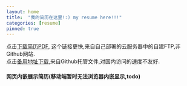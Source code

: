 ```yaml
---
layout: home
title:  "我的简历在这里!:) my resume here!!!"
categories: [resume]
pinned: true
---
```


点击[下载简历PDF](http://110.41.153.217:8002/file/resume.pdf), 这个链接更快,来自自己部署的云服务器中的自建FTP,非Github网站.  
点击[备用地址下载](/assets/resume.pdf),来自Github托管文件,对国内访问的速度不友好.      

<div id="resumes">
  <h4>网页内嵌展示简历(移动端暂时无法浏览器内嵌显示,todo)</h4>
      <object data="/assets/resume.pdf" type="application/pdf" width="100%" height="1300px">
      </object>
</div>
